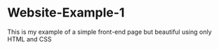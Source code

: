 # Website-Example-1
This is my example of a simple front-end page but beautiful using only HTML and CSS
